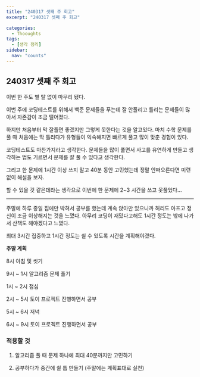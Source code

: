 ```yaml
---
title: "240317 셋째 주 회고"
excerpt: "240317 셋째 주 회고"

categories:
  - Thooughts
tags:
  - [생각 정리]
sidebar:
  nav: "counts"
---
```


## 240317 셋째 주 회고

이번 한 주도 별 탈 없이 마무리 됐다.

이번 주에 코딩테스트를 위해서 백준 문제들을 푸는데 잘 안풀리고 틀리는 문제들이 많아서 자존감이 조금 떨어졌다.

하지만 처음부터 막 잘풀면 좋겠지만 그렇게 못한다는 것을 알고있다. 마치 수학 문제를 풀 때 처음에는 막 틀리다가 유형들이 익숙해지면 빠르게 풀고 많이 맞춘 경험이 있다.

코딩테스트도 마찬가지라고 생각한다. 문제들을 많이 풀면서 사고를 유연하게 만들고 생각하는 법도 기르면서 문제를 잘 풀 수 있다고 생각한다.

그리고 한 문제에 1시간 이상 쓰지 말고 40분 동안 고민했는데 정말 안떠오른다면 미련없이 해설을 보자.

할 수 있을 것 같은데라는 생각으로 이번에 한 문제에 2~3 시간을 쓰고 못풀었다...

---

주말에 하루 종일 집에만 박혀서 공부를 했는데 계속 앉아만 있으니까 허리도 아프고 정신이 조금 이상해지는 것을 느꼈다. 아무리 코딩이 재밌다고해도 1시간 정도는 밖에 나가서 산책도 해야겠다고 느꼈다.

최대 3시간 집중하고 1시간 정도는 쉴 수 있도록 시간을 계획해야겠다.

**주말 계획**

8시 아침 및 씻기

9시 ~ 1시 알고리즘 문제 풀기

1시 ~ 2시 점심

2시 ~ 5시 토이 프로젝트 진행하면서 공부

5시 ~ 6시 저녁

6시 ~ 9시 토이 프로젝트 진행하면서 공부

### 적용할 것

1. 알고리즘 풀 때 문제 하나에 최대 40분까지만 고민하기

2. 공부하다가 중간에 쉴 틈 만들기 (주말에는 계획표대로 실천)

